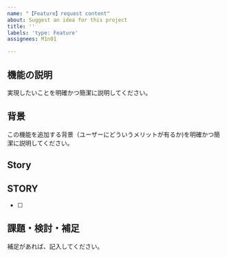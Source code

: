 ```yaml
---
name: "【Feature】request content"
about: Suggest an idea for this project
title: ''
labels: 'type: Feature'
assignees: M1n01

---
```


## 機能の説明

実現したいことを明確かつ簡潔に説明してください。

## 背景

この機能を追加する背景（ユーザーにどういうメリットが有るか)を明確かつ簡潔に説明してください。

## Story

## STORY
- [ ] 

## 課題・検討・補足

補足があれば、記入してください。
